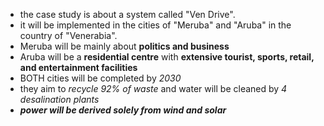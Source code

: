 - the case study is about a system called "Ven Drive". 
- it will be implemented in the cities of "Meruba" and "Aruba" in the country of "Venerabia".
- Meruba will be mainly about **politics and business**
- Aruba will be a **residential centre** with **extensive tourist, sports, retail, and entertainment facilities**
- BOTH cities will be completed by *2030*
- they aim to *recycle 92% of waste* and water will be cleaned by *4 desalination plants*
- ***power will be derived solely from wind and solar***
